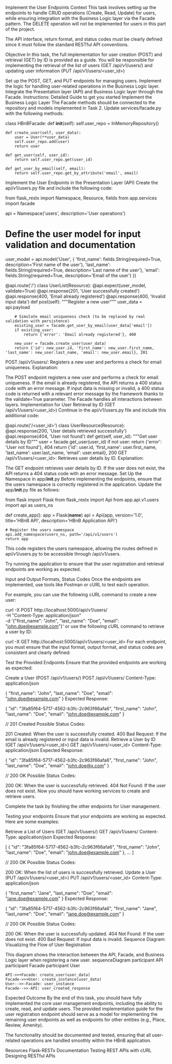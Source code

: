 Implement the User Endpoints
Context
This task involves setting up the endpoints to handle CRUD operations (Create, Read, Update) for users, while ensuring integration with the Business Logic layer via the Facade pattern. The DELETE operation will not be implemented for users in this part of the project.

The API interface, return format, and status codes must be clearly defined since it must follow the standard RESTful API conventions.

Objective
In this task, the full implementation for user creation (POST) and retrieval (GET) by ID is provided as a guide. You will be responsible for implementing the retrieval of the list of users (GET /api/v1/users/) and updating user information (PUT /api/v1/users/<user_id>)

Set up the POST, GET, and PUT endpoints for managing users.
Implement the logic for handling user-related operations in the Business Logic layer.
Integrate the Presentation layer (API) and Business Logic layer through the Facade.
Instructions: Detailed Guide to get you started
Implement the Business Logic Layer
The Facade methods should be connected to the repository and models implemented in Task 2. Update services/facade.py with the following methods:

class HBnBFacade:
    def __init__(self):
        self.user_repo = InMemoryRepository()

    def create_user(self, user_data):
        user = User(**user_data)
        self.user_repo.add(user)
        return user

    def get_user(self, user_id):
        return self.user_repo.get(user_id)

    def get_user_by_email(self, email):
        return self.user_repo.get_by_attribute('email', email)
Implement the User Endpoints in the Presentation Layer (API)
Create the api/v1/users.py file and include the following code:

from flask_restx import Namespace, Resource, fields
from app.services import facade

api = Namespace('users', description='User operations')

# Define the user model for input validation and documentation
user_model = api.model('User', {
    'first_name': fields.String(required=True, description='First name of the user'),
    'last_name': fields.String(required=True, description='Last name of the user'),
    'email': fields.String(required=True, description='Email of the user')
})

@api.route('/')
class UserList(Resource):
    @api.expect(user_model, validate=True)
    @api.response(201, 'User successfully created')
    @api.response(400, 'Email already registered')
    @api.response(400, 'Invalid input data')
    def post(self):
        """Register a new user"""
        user_data = api.payload

        # Simulate email uniqueness check (to be replaced by real validation with persistence)
        existing_user = facade.get_user_by_email(user_data['email'])
        if existing_user:
            return {'error': 'Email already registered'}, 400

        new_user = facade.create_user(user_data)
        return {'id': new_user.id, 'first_name': new_user.first_name, 'last_name': new_user.last_name, 'email': new_user.email}, 201
POST /api/v1/users/: Registers a new user and performs a check for email uniqueness.
Explanation:

The POST endpoint registers a new user and performs a check for email uniqueness.
If the email is already registered, the API returns a 400 status code with an error message.
If input data is missing or invalid, a 400 status code is returned with a relevant error message by the framework thanks to the validate=True parameter.
The Facade handles all interactions between layers.
Implementation for User Retrieval by ID (GET /api/v1/users/<user_id>)
Continue in the api/v1/users.py file and include this additional code:

@api.route('/<user_id>')
class UserResource(Resource):
    @api.response(200, 'User details retrieved successfully')
    @api.response(404, 'User not found')
    def get(self, user_id):
        """Get user details by ID"""
        user = facade.get_user(user_id)
        if not user:
            return {'error': 'User not found'}, 404
        return {'id': user.id, 'first_name': user.first_name, 'last_name': user.last_name, 'email': user.email}, 200
GET /api/v1/users/<user_id>: Retrieves user details by ID.
Explanation:

The GET endpoint retrieves user details by ID.
If the user does not exist, the API returns a 404 status code with an error message.
Set Up the Namespace in app/__init__.py
Before implementing the endpoints, ensure that the users namespace is correctly registered in the application. Update the app/__init__.py file as follows:

from flask import Flask
from flask_restx import Api
from app.api.v1.users import api as users_ns

def create_app():
    app = Flask(__name__)
    api = Api(app, version='1.0', title='HBnB API', description='HBnB Application API')

    # Register the users namespace
    api.add_namespace(users_ns, path='/api/v1/users')
    return app
This code registers the users namespace, allowing the routes defined in api/v1/users.py to be accessible through /api/v1/users.

Try running the application to ensure that the user registration and retrieval endpoints are working as expected.

Input and Output Formats, Status Codes
Once the endpoints are implemented, use tools like Postman or cURL to test each operation.

For example, you can use the following cURL command to create a new user:

curl -X POST http://localhost:5000/api/v1/users/ \
  -H "Content-Type: application/json" \
  -d '{"first_name": "John", "last_name": "Doe", "email": "john.doe@example.com"}'
or use the following cURL command to retrieve a user by ID:

curl -X GET http://localhost:5000/api/v1/users/<user_id>
For each endpoint, you must ensure that the input format, output format, and status codes are consistent and clearly defined:

Test the Provided Endpoints
Ensure that the provided endpoints are working as expected:

Create a User (POST /api/v1/users/)
POST /api/v1/users/
Content-Type: application/json

{
  "first_name": "John",
  "last_name": "Doe",
  "email": "john.doe@example.com"
}
Expected Response:

{
  "id": "3fa85f64-5717-4562-b3fc-2c963f66afa6",
  "first_name": "John",
  "last_name": "Doe",
  "email": "john.doe@example.com"
}

// 201 Created
Possible Status Codes:

201 Created: When the user is successfully created.
400 Bad Request: If the email is already registered or input data is invalid.
Retrieve a User by ID (GET /api/v1/users/<user_id>)
GET /api/v1/users/<user_id>
Content-Type: application/json
Expected Response:

{
  "id": "3fa85f64-5717-4562-b3fc-2c963f66afa6",
  "first_name": "John",
  "last_name": "Doe",
  "email": "john.doe@x.com"
}

// 200 OK
Possible Status Codes:

200 OK: When the user is successfully retrieved.
404 Not Found: If the user does not exist.
Now you should have working services to create and retrieve users.

Complete the task by finishing the other endpoints for User management.

Testing your endpoints
Ensure that your endpoints are working as expected. Here are some examples:

Retrieve a List of Users (GET /api/v1/users/)
GET /api/v1/users/
Content-Type: application/json
Expected Response:

[
  {
    "id": "3fa85f64-5717-4562-b3fc-2c963f66afa6",
    "first_name": "John",
    "last_name": "Doe",
    "email": "john.doe@example.com"
  },
  ...
]

// 200 OK
Possible Status Codes:

200 OK: When the list of users is successfully retrieved.
Update a User (PUT /api/v1/users/<user_id>)
PUT /api/v1/users/<user_id>
Content-Type: application/json

{
  "first_name": "Jane",
  "last_name": "Doe",
  "email": "jane.doe@example.com"
}
Expected Response:

{
  "id": "3fa85f64-5717-4562-b3fc-2c963f66afa6",
  "first_name": "Jane",
  "last_name": "Doe",
  "email": "jane.doe@example.com"
}

// 200 OK
Possible Status Codes:

200 OK: When the user is successfully updated.
404 Not Found: If the user does not exist.
400 Bad Request: If input data is invalid.
Sequence Diagram: Visualizing the Flow of User Registration

This diagram shows the interaction between the API, Facade, and Business Logic layer when registering a new user.
sequenceDiagram
    participant API
    participant Facade
    participant User

    API->>+Facade: create_user(user_data)
    Facade->>+User: create_instance(user_data)
    User-->>-Facade: user_instance
    Facade-->>-API: user_created_response


Expected Outcome
By the end of this task, you should have fully implemented the core user management endpoints, including the ability to create, read, and update users. The provided implementation guide for the user registration endpoint should serve as a model for implementing the remaining user endpoints as well as endpoints for other entities (e.g., Place, Review, Amenity).

The functionality should be documented and tested, ensuring that all user-related operations are handled smoothly within the HBnB application.

Resources
Flask-RESTx Documentation
Testing REST APIs with cURL
Designing RESTful APIs
